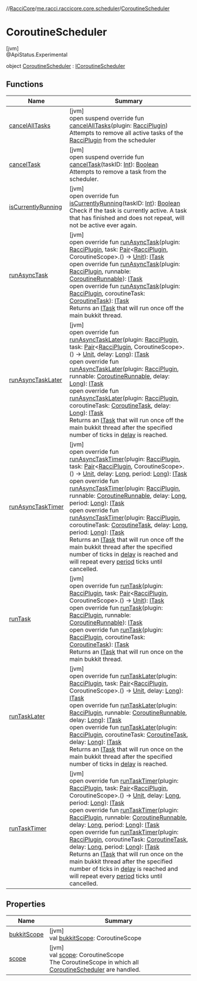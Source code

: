 //[RacciCore](../../../index.md)/[me.racci.raccicore.core.scheduler](../index.md)/[CoroutineScheduler](index.md)

# CoroutineScheduler

[jvm]\
@ApiStatus.Experimental

object [CoroutineScheduler](index.md) : [ICoroutineScheduler](../-i-coroutine-scheduler/index.md)

## Functions

| Name | Summary |
|---|---|
| [cancelAllTasks](cancel-all-tasks.md) | [jvm]<br>open suspend override fun [cancelAllTasks](cancel-all-tasks.md)(plugin: [RacciPlugin](../../me.racci.raccicore/-racci-plugin/index.md))<br>Attempts to remove all active tasks of the [RacciPlugin](../../me.racci.raccicore/-racci-plugin/index.md) from the scheduler |
| [cancelTask](cancel-task.md) | [jvm]<br>open suspend override fun [cancelTask](cancel-task.md)(taskID: [Int](https://kotlinlang.org/api/latest/jvm/stdlib/kotlin/-int/index.html)): [Boolean](https://kotlinlang.org/api/latest/jvm/stdlib/kotlin/-boolean/index.html)<br>Attempts to remove a task from the scheduler. |
| [isCurrentlyRunning](is-currently-running.md) | [jvm]<br>open override fun [isCurrentlyRunning](is-currently-running.md)(taskID: [Int](https://kotlinlang.org/api/latest/jvm/stdlib/kotlin/-int/index.html)): [Boolean](https://kotlinlang.org/api/latest/jvm/stdlib/kotlin/-boolean/index.html)<br>Check if the task is currently active. A task that has finished and does not repeat, will not be active ever again. |
| [runAsyncTask](run-async-task.md) | [jvm]<br>open override fun [runAsyncTask](run-async-task.md)(plugin: [RacciPlugin](../../me.racci.raccicore/-racci-plugin/index.md), task: [Pair](https://kotlinlang.org/api/latest/jvm/stdlib/kotlin/-pair/index.html)&lt;[RacciPlugin](../../me.racci.raccicore/-racci-plugin/index.md), CoroutineScope&gt;.() -&gt; [Unit](https://kotlinlang.org/api/latest/jvm/stdlib/kotlin/-unit/index.html)): [ITask](../-i-task/index.md)<br>open override fun [runAsyncTask](run-async-task.md)(plugin: [RacciPlugin](../../me.racci.raccicore/-racci-plugin/index.md), runnable: [CoroutineRunnable](../-coroutine-runnable/index.md)): [ITask](../-i-task/index.md)<br>open override fun [runAsyncTask](run-async-task.md)(plugin: [RacciPlugin](../../me.racci.raccicore/-racci-plugin/index.md), coroutineTask: [CoroutineTask](../-coroutine-task/index.md)): [ITask](../-i-task/index.md)<br>Returns an [ITask](../-i-task/index.md) that will run once off the main bukkit thread. |
| [runAsyncTaskLater](run-async-task-later.md) | [jvm]<br>open override fun [runAsyncTaskLater](run-async-task-later.md)(plugin: [RacciPlugin](../../me.racci.raccicore/-racci-plugin/index.md), task: [Pair](https://kotlinlang.org/api/latest/jvm/stdlib/kotlin/-pair/index.html)&lt;[RacciPlugin](../../me.racci.raccicore/-racci-plugin/index.md), CoroutineScope&gt;.() -&gt; [Unit](https://kotlinlang.org/api/latest/jvm/stdlib/kotlin/-unit/index.html), delay: [Long](https://kotlinlang.org/api/latest/jvm/stdlib/kotlin/-long/index.html)): [ITask](../-i-task/index.md)<br>open override fun [runAsyncTaskLater](run-async-task-later.md)(plugin: [RacciPlugin](../../me.racci.raccicore/-racci-plugin/index.md), runnable: [CoroutineRunnable](../-coroutine-runnable/index.md), delay: [Long](https://kotlinlang.org/api/latest/jvm/stdlib/kotlin/-long/index.html)): [ITask](../-i-task/index.md)<br>open override fun [runAsyncTaskLater](run-async-task-later.md)(plugin: [RacciPlugin](../../me.racci.raccicore/-racci-plugin/index.md), coroutineTask: [CoroutineTask](../-coroutine-task/index.md), delay: [Long](https://kotlinlang.org/api/latest/jvm/stdlib/kotlin/-long/index.html)): [ITask](../-i-task/index.md)<br>Returns an [ITask](../-i-task/index.md) that will run once off the main bukkit thread after the specified number of ticks in [delay](run-async-task-later.md) is reached. |
| [runAsyncTaskTimer](run-async-task-timer.md) | [jvm]<br>open override fun [runAsyncTaskTimer](run-async-task-timer.md)(plugin: [RacciPlugin](../../me.racci.raccicore/-racci-plugin/index.md), task: [Pair](https://kotlinlang.org/api/latest/jvm/stdlib/kotlin/-pair/index.html)&lt;[RacciPlugin](../../me.racci.raccicore/-racci-plugin/index.md), CoroutineScope&gt;.() -&gt; [Unit](https://kotlinlang.org/api/latest/jvm/stdlib/kotlin/-unit/index.html), delay: [Long](https://kotlinlang.org/api/latest/jvm/stdlib/kotlin/-long/index.html), period: [Long](https://kotlinlang.org/api/latest/jvm/stdlib/kotlin/-long/index.html)): [ITask](../-i-task/index.md)<br>open override fun [runAsyncTaskTimer](run-async-task-timer.md)(plugin: [RacciPlugin](../../me.racci.raccicore/-racci-plugin/index.md), runnable: [CoroutineRunnable](../-coroutine-runnable/index.md), delay: [Long](https://kotlinlang.org/api/latest/jvm/stdlib/kotlin/-long/index.html), period: [Long](https://kotlinlang.org/api/latest/jvm/stdlib/kotlin/-long/index.html)): [ITask](../-i-task/index.md)<br>open override fun [runAsyncTaskTimer](run-async-task-timer.md)(plugin: [RacciPlugin](../../me.racci.raccicore/-racci-plugin/index.md), coroutineTask: [CoroutineTask](../-coroutine-task/index.md), delay: [Long](https://kotlinlang.org/api/latest/jvm/stdlib/kotlin/-long/index.html), period: [Long](https://kotlinlang.org/api/latest/jvm/stdlib/kotlin/-long/index.html)): [ITask](../-i-task/index.md)<br>Returns an [ITask](../-i-task/index.md) that will run once off the main bukkit thread after the specified number of ticks in [delay](run-async-task-timer.md) is reached and will repeat every [period](run-async-task-timer.md) ticks until cancelled. |
| [runTask](run-task.md) | [jvm]<br>open override fun [runTask](run-task.md)(plugin: [RacciPlugin](../../me.racci.raccicore/-racci-plugin/index.md), task: [Pair](https://kotlinlang.org/api/latest/jvm/stdlib/kotlin/-pair/index.html)&lt;[RacciPlugin](../../me.racci.raccicore/-racci-plugin/index.md), CoroutineScope&gt;.() -&gt; [Unit](https://kotlinlang.org/api/latest/jvm/stdlib/kotlin/-unit/index.html)): [ITask](../-i-task/index.md)<br>open override fun [runTask](run-task.md)(plugin: [RacciPlugin](../../me.racci.raccicore/-racci-plugin/index.md), runnable: [CoroutineRunnable](../-coroutine-runnable/index.md)): [ITask](../-i-task/index.md)<br>open override fun [runTask](run-task.md)(plugin: [RacciPlugin](../../me.racci.raccicore/-racci-plugin/index.md), coroutineTask: [CoroutineTask](../-coroutine-task/index.md)): [ITask](../-i-task/index.md)<br>Returns an [ITask](../-i-task/index.md) that will run once on the main bukkit thread. |
| [runTaskLater](run-task-later.md) | [jvm]<br>open override fun [runTaskLater](run-task-later.md)(plugin: [RacciPlugin](../../me.racci.raccicore/-racci-plugin/index.md), task: [Pair](https://kotlinlang.org/api/latest/jvm/stdlib/kotlin/-pair/index.html)&lt;[RacciPlugin](../../me.racci.raccicore/-racci-plugin/index.md), CoroutineScope&gt;.() -&gt; [Unit](https://kotlinlang.org/api/latest/jvm/stdlib/kotlin/-unit/index.html), delay: [Long](https://kotlinlang.org/api/latest/jvm/stdlib/kotlin/-long/index.html)): [ITask](../-i-task/index.md)<br>open override fun [runTaskLater](run-task-later.md)(plugin: [RacciPlugin](../../me.racci.raccicore/-racci-plugin/index.md), runnable: [CoroutineRunnable](../-coroutine-runnable/index.md), delay: [Long](https://kotlinlang.org/api/latest/jvm/stdlib/kotlin/-long/index.html)): [ITask](../-i-task/index.md)<br>open override fun [runTaskLater](run-task-later.md)(plugin: [RacciPlugin](../../me.racci.raccicore/-racci-plugin/index.md), coroutineTask: [CoroutineTask](../-coroutine-task/index.md), delay: [Long](https://kotlinlang.org/api/latest/jvm/stdlib/kotlin/-long/index.html)): [ITask](../-i-task/index.md)<br>Returns an [ITask](../-i-task/index.md) that will run once on the main bukkit thread after the specified number of ticks in [delay](run-task-later.md) is reached. |
| [runTaskTimer](run-task-timer.md) | [jvm]<br>open override fun [runTaskTimer](run-task-timer.md)(plugin: [RacciPlugin](../../me.racci.raccicore/-racci-plugin/index.md), task: [Pair](https://kotlinlang.org/api/latest/jvm/stdlib/kotlin/-pair/index.html)&lt;[RacciPlugin](../../me.racci.raccicore/-racci-plugin/index.md), CoroutineScope&gt;.() -&gt; [Unit](https://kotlinlang.org/api/latest/jvm/stdlib/kotlin/-unit/index.html), delay: [Long](https://kotlinlang.org/api/latest/jvm/stdlib/kotlin/-long/index.html), period: [Long](https://kotlinlang.org/api/latest/jvm/stdlib/kotlin/-long/index.html)): [ITask](../-i-task/index.md)<br>open override fun [runTaskTimer](run-task-timer.md)(plugin: [RacciPlugin](../../me.racci.raccicore/-racci-plugin/index.md), runnable: [CoroutineRunnable](../-coroutine-runnable/index.md), delay: [Long](https://kotlinlang.org/api/latest/jvm/stdlib/kotlin/-long/index.html), period: [Long](https://kotlinlang.org/api/latest/jvm/stdlib/kotlin/-long/index.html)): [ITask](../-i-task/index.md)<br>open override fun [runTaskTimer](run-task-timer.md)(plugin: [RacciPlugin](../../me.racci.raccicore/-racci-plugin/index.md), coroutineTask: [CoroutineTask](../-coroutine-task/index.md), delay: [Long](https://kotlinlang.org/api/latest/jvm/stdlib/kotlin/-long/index.html), period: [Long](https://kotlinlang.org/api/latest/jvm/stdlib/kotlin/-long/index.html)): [ITask](../-i-task/index.md)<br>Returns an [ITask](../-i-task/index.md) that will run once on the main bukkit thread after the specified number of ticks in [delay](run-task-timer.md) is reached and will repeat every [period](run-task-timer.md) ticks until cancelled. |

## Properties

| Name | Summary |
|---|---|
| [bukkitScope](bukkit-scope.md) | [jvm]<br>val [bukkitScope](bukkit-scope.md): CoroutineScope |
| [scope](scope.md) | [jvm]<br>val [scope](scope.md): CoroutineScope<br>The CoroutineScope in which all [CoroutineScheduler](index.md) are handled. |

